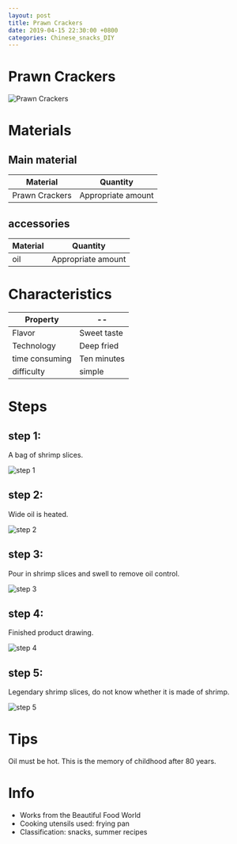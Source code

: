 ```yaml
---
layout: post
title: Prawn Crackers
date: 2019-04-15 22:30:00 +0800
categories: Chinese_snacks_DIY
---
```


# Prawn Crackers

![Prawn Crackers]({{site.baseurl}}/img/411495/411495.jpg)

# Materials


## Main material

Material|Quantity
--|--
Prawn Crackers|Appropriate amount

## accessories

Material|Quantity
--|--
oil|Appropriate amount

# Characteristics

Property|--
--|--
Flavor|Sweet taste
Technology|Deep fried
time consuming|Ten minutes
difficulty|simple

# Steps

## step 1:

A bag of shrimp slices.

![step 1]({{site.baseurl}}/img/411495/1.jpg)

## step 2:

Wide oil is heated.

![step 2]({{site.baseurl}}/img/411495/2.jpg)

## step 3:

Pour in shrimp slices and swell to remove oil control.

![step 3]({{site.baseurl}}/img/411495/3.jpg)

## step 4:

Finished product drawing.

![step 4]({{site.baseurl}}/img/411495/4.jpg)

## step 5:

Legendary shrimp slices, do not know whether it is made of shrimp.

![step 5]({{site.baseurl}}/img/411495/5.jpg)

# Tips

Oil must be hot. This is the memory of childhood after 80 years.

# Info

- Works from the Beautiful Food World
- Cooking utensils used: frying pan
- Classification: snacks, summer recipes